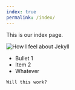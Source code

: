 ```yaml
---
index: true
permalink: /index/
---
```


This is our index page.

![How I feel about Jekyll](http://imagesmtv-a.akamaihd.net/uri/mgid:file:http:shared:mtv.com/news/wp-content/uploads/2015/07/kristen-laugh-cry-1436968659.gif)

* Bullet 1
* Item 2
* Whatever

```Markdown
Will this work?
```

